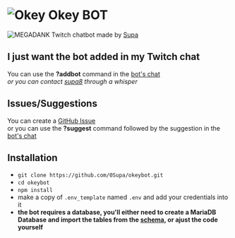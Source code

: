 # ![Okey](https://cdn.frankerfacez.com/emoticon/275054/1) Okey BOT
![MEGADANK](https://cdn.frankerfacez.com/emoticon/239630/1) Twitch chatbot made by [Supa](https://www.twitch.tv/supa8)

## I just want the bot added in my Twitch chat
You can use the **?addbot** command in the [bot's chat](https://www.twitch.tv/popout/okey_bot/chat)  
*or you can contact [supa8](https://www.twitch.tv/supa8) through a whisper*

## Issues/Suggestions
You can create a [GitHub Issue](https://github.com/0Supa/okeybot/issues)  
or you can use the **?suggest** command followed by the suggestion in the [bot's chat](https://www.twitch.tv/popout/okey_bot/chat)

## Installation
* `git clone https://github.com/0Supa/okeybot.git`
* `cd okeybot`
* `npm install`
* make a copy of `.env_template` named `.env` and add your credentials into it
* **the bot requires a database, you'll either need to create a MariaDB Database and import the tables from the [schema](schema.sql), or ajust the code yourself**
